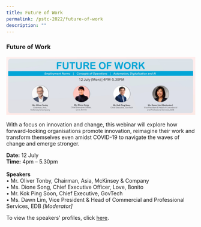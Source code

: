```yaml
---
title: Future of Work
permalink: /pstc-2022/future-of-work
description: ""
---
```

### Future of Work
![Future of Work](/images/FOW.jpeg)
<br>



With a focus on innovation and change, this webinar will explore how forward-looking organisations promote innovation, reimagine their work and transform themselves even amidst COVID-19 to navigate the waves of change and emerge stronger.

<b>Date:</b> 12 July <br>
<b>Time:</b> 4pm – 5.30pm <br>
<br>
<b>Speakers</b><br>
• Mr. Oliver Tonby, Chairman, Asia, McKinsey & Company<br>
• Ms. Dione Song, Chief Executive Officer, Love, Bonito <br>
• Mr. Kok Ping Soon, Chief Executive, GovTech <br>
• Ms. Dawn Lim, Vice President & Head of Commercial and Professional Services, EDB <i> [Moderator] </i> <br>  

To view the speakers' profiles, click <a href="https://www.dropbox.com/s/hpj6v73j5054pk2/FOW%20Speakers%2001%20%281%29.pdf?dl=0">here</a>.
